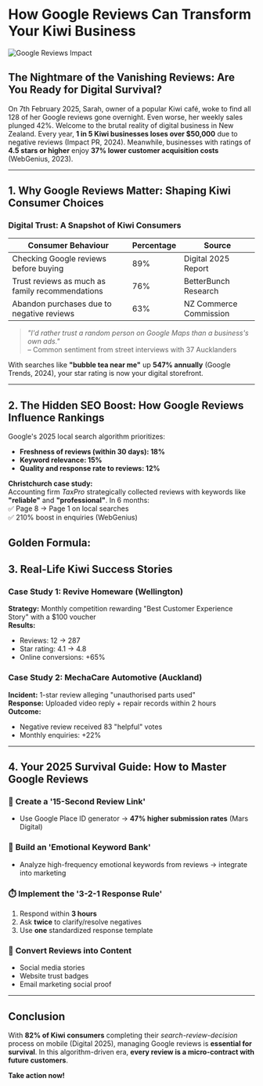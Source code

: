 # How Google Reviews Can Transform Your Kiwi Business

![Google Reviews Impact](/images/google-reviews-impact.svg)

## The Nightmare of the Vanishing Reviews: Are You Ready for Digital Survival?

On 7th February 2025, Sarah, owner of a popular Kiwi café, woke to find all 128 of her Google reviews gone overnight. Even worse, her weekly sales plunged 42%. Welcome to the brutal reality of digital business in New Zealand. Every year, **1 in 5 Kiwi businesses loses over $50,000** due to negative reviews (Impact PR, 2024). Meanwhile, businesses with ratings of **4.5 stars or higher** enjoy **37% lower customer acquisition costs** (WebGenius, 2023).

---

## 1. Why Google Reviews Matter: Shaping Kiwi Consumer Choices

### Digital Trust: A Snapshot of Kiwi Consumers

| **Consumer Behaviour**                          | **Percentage** | **Source**             |
| ----------------------------------------------- | -------------- | ---------------------- |
| Checking Google reviews before buying           | 89%            | Digital 2025 Report    |
| Trust reviews as much as family recommendations | 76%            | BetterBunch Research   |
| Abandon purchases due to negative reviews       | 63%            | NZ Commerce Commission |

> *"I'd rather trust a random person on Google Maps than a business's own ads."*  
– Common sentiment from street interviews with 37 Aucklanders

With searches like **"bubble tea near me"** up **547% annually** (Google Trends, 2024), your star rating is now your digital storefront.

---

## 2. The Hidden SEO Boost: How Google Reviews Influence Rankings

Google's 2025 local search algorithm prioritizes:  
- **Freshness of reviews (within 30 days): 18%**  
- **Keyword relevance: 15%**  
- **Quality and response rate to reviews: 12%**  

**Christchurch case study:**  
Accounting firm *TaxPro* strategically collected reviews with keywords like **"reliable"** and **"professional"**. In 6 months:  
✅ Page 8 → Page 1 on local searches  
✅ 210% boost in enquiries (WebGenius)  

**Golden Formula:**  
---

## 3. Real-Life Kiwi Success Stories

### Case Study 1: Revive Homeware (Wellington)  
**Strategy:** Monthly competition rewarding "Best Customer Experience Story" with a $100 voucher  
**Results:**  
- Reviews: 12 → 287  
- Star rating: 4.1 → 4.8  
- Online conversions: +65%  

### Case Study 2: MechaCare Automotive (Auckland)  
**Incident:** 1-star review alleging "unauthorised parts used"  
**Response:** Uploaded video reply + repair records within 2 hours  
**Outcome:**  
- Negative review received 83 "helpful" votes  
- Monthly enquiries: +22%  

---

## 4. Your 2025 Survival Guide: How to Master Google Reviews

### 🚀 **Create a '15-Second Review Link'**  
- Use Google Place ID generator → **47% higher submission rates** (Mars Digital)  

### 🧠 **Build an 'Emotional Keyword Bank'**  
- Analyze high-frequency emotional keywords from reviews → integrate into marketing  

### ⏱️ **Implement the '3-2-1 Response Rule'**  
1. Respond within **3 hours**  
2. Ask **twice** to clarify/resolve negatives  
3. Use **one** standardized response template  

### 📢 **Convert Reviews into Content**  
- Social media stories  
- Website trust badges  
- Email marketing social proof  

---

## Conclusion  

With **82% of Kiwi consumers** completing their *search-review-decision* process on mobile (Digital 2025), managing Google reviews is **essential for survival**. In this algorithm-driven era, **every review is a micro-contract with future customers**.  

**Take action now!**